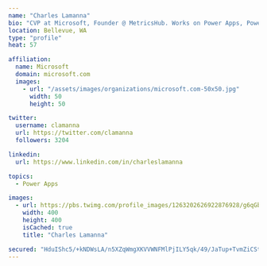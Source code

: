 ```yaml
---
name: "Charles Lamanna"
bio: "CVP at Microsoft, Founder @ MetricsHub. Works on Power Apps, Power Automate, Power Virtual Agent, Common Data Service and Dynamics 365."
location: Bellevue, WA
type: "profile"
heat: 57

affiliation:
  name: Microsoft
  domain: microsoft.com
  images:
    - url: "/assets/images/organizations/microsoft.com-50x50.jpg"
      width: 50
      height: 50

twitter:
  username: clamanna
  url: https://twitter.com/clamanna
  followers: 3204

linkedin:
  url: https://www.linkedin.com/in/charleslamanna

topics:
  - Power Apps

images:
  - url: https://pbs.twimg.com/profile_images/1263202626922876928/g6qGbHZ-_400x400.jpg
    width: 400
    height: 400
    isCached: true
    title: "Charles Lamanna"

secured: "HduIShc5/+kNDWsLA/n5XZqWmgXKVVWNFMlPjILY5qk/49/JaTup+TvmZiCStOQVsFYGFKhM5klNj3VpgebLEnZRx1Ed+aRpAi1xX+zPTyyGe1BQmhZa05tDEcpApBZ2gUEDTVpidQzNrU91mLOrDdRqwqSdWnlXMmk7026825RhOxfMbqPryV2BO6D009eYSkMA6TCNCGZb6qxk1PHWp+mic+TUXl7xG0piChwWPDWpCYmfGmaOsL3KF/G1GWewSEbeNqbNPKLFv+8Bp2uSbdzSHg+12IcmJzn3L9MTy+qYiYXjRcv3yJlZeTk0xOce/6ZqJar0TIt5lIGoQN17SNV2miOuWbko3SzpL5LBn82PGGsOujr/fGLCdAQwQHEAM9/dWSWntEkFz9USLT51Bv54Wo5qIftoJb05+j+GWgg=;8U65J/iOzOdmppIGUfQPBQ=="
---
```


